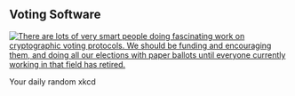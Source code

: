 ## Voting Software
[![There are lots of very smart people doing fascinating work on cryptographic voting protocols. We should be funding and encouraging them, and doing all our elections with paper ballots until everyone currently working in that field has retired.](https://imgs.xkcd.com/comics/voting_software.png)](https://xkcd.com/2030/ "There are lots of very smart people doing fascinating work on cryptographic voting protocols. We should be funding and encouraging them, and doing all our elections with paper ballots until everyone currently working in that field has retired.")

Your daily random xkcd
